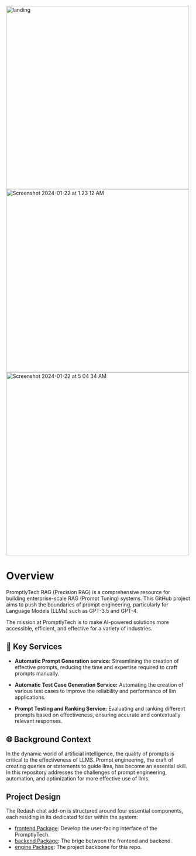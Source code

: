 
<img width="500"  alt="landing" src="https://github.com/Azizadx/promptlytech-rag-hub/assets/45791956/0d186766-94ff-4701-8643-152c54325257"/>
<img width="500" alt="Screenshot 2024-01-22 at 1 23 12 AM" src="https://github.com/Azizadx/promptlytech-rag-hub/assets/45791956/81f6eb7c-f0c7-4282-8e2e-5ed577467a01">

<img width="500" alt="Screenshot 2024-01-22 at 5 04 34 AM" src="https://github.com/Azizadx/promptlytech-rag-hub/assets/45791956/b69e9755-cada-4e31-8131-6b8b9feba59b">



# Overview
PromptlyTech RAG (Precision RAG) is a comprehensive resource for building enterprise-scale RAG (Prompt Tuning) systems. This GitHub project aims to push the boundaries of prompt engineering, particularly for Language Models (LLMs) such as GPT-3.5 and GPT-4.

The mission at PromptlyTech is to make AI-powered solutions more accessible, efficient, and effective for a variety of industries.

## 🚀 Key Services
- **Automatic Prompt Generation service:** Streamlining the creation of effective prompts, reducing the time and expertise required to craft prompts manually.

- **Automatic Test Case Generation Service:** Automating the creation of various test cases to improve the reliability and performance of llm applications.
- **Prompt Testing and Ranking Service:** Evaluating and ranking different prompts based on effectiveness, ensuring accurate and contextually relevant responses.


## 🌐 Background Context
In the dynamic world of artificial intelligence, the quality of prompts is critical to the effectiveness of LLMS. Prompt engineering, 
the craft of creating queries or statements to guide llms, has become an essential skill. 
In this repository addresses the challenges of prompt engineering, automation, and optimization for more effective use of llms.



## Project Design
The Redash chat add-on is structured around four essential components, each residing in its dedicated folder within the system:
- [frontend Package](https://github.com/Azizadx/promptlytech-rag-hub/tree/main/packages/frontend/promptlytech): Develop the user-facing interface of the PromptlyTech.
- [backend Package](https://github.com/Azizadx/promptlytech-rag-hub/tree/main/packages/backend): The brige between the frontend and backend.
- [engine Package](https://github.com/Azizadx/promptlytech-rag-hub/tree/main/packages/engine): The project backbone for this repo.
